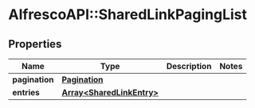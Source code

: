 # AlfrescoAPI::SharedLinkPagingList

## Properties
Name | Type | Description | Notes
------------ | ------------- | ------------- | -------------
**pagination** | [**Pagination**](Pagination.md) |  | 
**entries** | [**Array&lt;SharedLinkEntry&gt;**](SharedLinkEntry.md) |  | 


